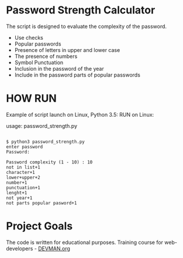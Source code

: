 # Password Strength Calculator

The script is designed to evaluate the complexity of the password.
- Use checks
- Popular passwords
- Presence of letters in upper and lower case
- The presence of numbers
- Symbol Punctuation
- Inclusion in the password of the year
- Include in the password parts of popular passwords

# HOW RUN

Example of script launch on Linux, Python 3.5:
RUN on Linux:

usage: password_strength.py 

```#!bash

$ python3 password_strength.py 
enter password
Password:

Password complexity (1 - 10) : 10
not in list+1
character+1
lower+upper+2
number+1
punctuation+1
lenght+1
not year+1
not parts popular pasword+1
```


# Project Goals

The code is written for educational purposes. Training course for web-developers - [DEVMAN.org](https://devman.org)
